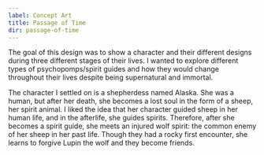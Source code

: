 ```yaml
---
label: Concept Art
title: Passage of Time
dir: passage-of-time
---
```


The goal of this design was to show a character and their different designs during three different stages of their lives. I wanted to explore different types of psychopomps/spirit guides and how they would change throughout their lives despite being supernatural and immortal. 

The character I settled on is a shepherdess named Alaska. She was a human, but after her death, she becomes a lost soul in the form of a sheep, her spirit animal. I liked the idea that her character guided sheep in her human life, and in the afterlife, she guides spirits. Therefore, after she becomes a spirit guide, she meets an injured wolf spirit: the common enemy of her sheep in her past life. Though they had a rocky first encounter, she learns to forgive Lupin the wolf and they become friends. 